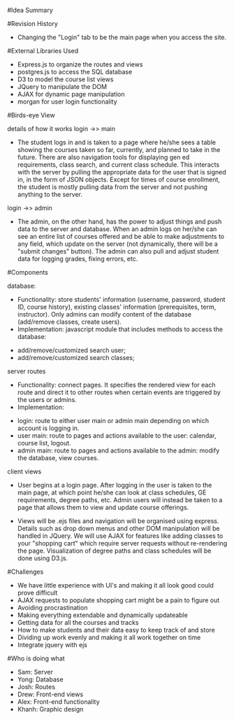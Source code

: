 #Idea Summary


#Revision History
- Changing the "Login" tab to be the main page when you access the site.

#External Libraries Used
- Express.js to organize the routes and views
- postgres.js to access the SQL database
- D3 to model the course list views
- JQuery to manipulate the DOM
- AJAX for dynamic page manipulation 
- morgan for user login functionality

#Birds-eye View

details of how it works
login ->> main
- The student logs in and is taken to a page where he/she sees a table showing the courses taken so far, currently, and planned to take in the future. There are also navigation tools for displaying gen ed requirements, class search, and current class schedule. This interacts with the server by pulling the appropriate data for the user that is signed in, in the form of JSON objects. Except for times of course enrollment, the student is mostly pulling data from the server and not pushing anything to the server.


login ->> admin
- The admin, on the other hand, has the power to adjust things and push data to the server and database. When an admin logs on her/she can see an entire list of courses offered and be able to make adjustments to any field, which update on the server (not dynamically, there will be a "submit changes" button). The admin can also pull and adjust student data for logging grades, fixing errors, etc. 


#Components

database: 

- Functionality: store students' information (username, password, student ID, course history), existing classes' information (prerequisites, term, instructor). Only admins can modify content of the database (add/remove classes, create users). 
- Implementation: javascript module that includes methods to access the database:
+ add/remove/customized search user;
+ add/remove/customized search classes;

server routes
- Functionality: connect pages. It specifies the rendered view for each route and direct it to other routes when certain events are triggered by the users or admins.  
- Implementation: 
+ login: route to either user main or admin main depending on which account is logging in. 
+ user main: route to pages and actions available to the user: calendar, course list, logout.
+ admin main: route to pages and actions available to the admin: modify the database, view courses.

client views
- User begins at a login page. After logging in the user is taken to the main page, at which point he/she can look at class schedules, GE requirements, degree paths, etc. Admin users will instead be taken to a page that allows them to view and update course offerings. 

- Views will be .ejs files and navigation will be organised using express. Details such as drop down menus and other DOM manipulation will be handled in JQuery. We will use AJAX for features like adding classes to your "shopping cart" which require server requests without re-rendering the page. Visualization of degree paths and class schedules will be done using D3.js.


#Challenges
- We have little experience with UI's and making it all look good could prove difficult
- AJAX requests to populate shopping cart might be a pain to figure out
- Avoiding procrastination
- Making everything extendable and dynamically updateable
- Getting data for all the courses and tracks
- How to make students and their data easy to keep track of and store
- Dividing up work evenly and making it all work together on time
- Integrate jquery with ejs 

#Who is doing what
- Sam: Server
- Yong: Database
- Josh: Routes
- Drew: Front-end views
- Alex: Front-end functionality
- Khanh: Graphic design

